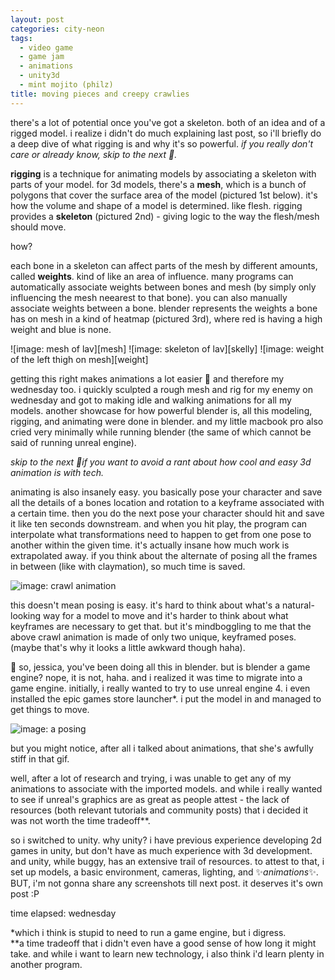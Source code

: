 ```yaml
---
layout: post
categories: city-neon
tags:
  - video game
  - game jam
  - animations
  - unity3d
  - mint mojito (philz)
title: moving pieces and creepy crawlies
---
```

there's a lot of potential once you've got a skeleton. both of an idea and of a rigged model. i realize i didn't do much explaining last post, so i'll briefly do a deep dive of what rigging is and why it's so powerful. _if you really don't care or already know, skip to the next 🐬._

**rigging** is a technique for animating models by associating a skeleton with parts of your model. for 3d models, there's a **mesh**, which is a bunch of polygons that cover the surface area of the model (pictured 1st below). it's how the volume and shape of a model is determined. like flesh. rigging provides a **skeleton** (pictured 2nd) - giving logic to the way the flesh/mesh should move. 

how? 

each bone in a skeleton can affect parts of the mesh by different amounts, called **weights**. kind of like an area of influence. many programs can automatically associate weights between bones and mesh (by simply only influencing the mesh neearest to that bone). you can also manually associate weights between a bone. blender represents the weights a bone has on mesh in a kind of heatmap (pictured 3rd), where red is having a high weight and blue is none. 

<div class="imageGallery" markdown="1">
![image: mesh of lav][mesh]
![image: skeleton of lav][skelly]
![image: weight of the left thigh on mesh][weight]
</div>

getting this right makes animations a lot easier 🐬 and therefore my wednesday too. i quickly sculpted a rough mesh and rig for my enemy on wednesday and got to making idle and walking animations for all my models. another showcase for how powerful blender is, all this modeling, rigging, and animating were done in blender. and my little macbook pro also cried very minimally while running blender (the same of which cannot be said of running unreal engine). 

_skip to the next 🌊if you want to avoid a rant about how cool and easy 3d animation is with tech._

animating is also insanely easy. you basically pose your character and save all the details of a bones location and rotation to a keyframe associated with a certain time. then you do the next pose your character should hit and save it like ten seconds downstream. and when you hit play, the program can interpolate what transformations need to happen to get from one pose to another within the given time. it's actually insane how much work is extrapolated away. if you think about the alternate of posing all the frames in between (like with claymation), so much time is saved.

![image: crawl animation][crawl]

this doesn't mean posing is easy. it's hard to think about what's a natural-looking way for a model to move and it's harder to think about what keyframes are necessary to get that. but it's mindboggling to me that the above crawl animation is made of only two unique, keyframed poses. (maybe that's why it looks a little awkward though haha).

🌊 so, jessica, you've been doing all this in blender. but is blender a game engine? nope, it is not, haha. and i realized it was time to migrate into a game engine. initially, i really wanted to try to use unreal engine 4. i even installed the epic games store launcher*. i put the model in and managed to get things to move.

![image: a posing][a]

but you might notice, after all i talked about animations, that she's awfully stiff in that gif.

<!--more-->

well, after a lot of research and trying, i was unable to get any of my animations to associate with the imported models. and while i really wanted to see if unreal's graphics are as great as people attest - the lack of resources (both relevant tutorials and community posts) that i decided it was not worth the time tradeoff**. 

so i switched to unity. why unity? i have previous experience developing 2d games in unity, but don't have as much experience with 3d development. and unity, while buggy, has an extensive trail of resources. to attest to that, i set up models, a basic environment, cameras, lighting, and ✨_animations_✨. BUT, i'm not gonna share any screenshots till next post. it deserves it's own post :P

time elapsed: wednesday

*which i think is stupid to need to run a game engine, but i digress. <br/>
**a time tradeoff that i didn't even have a good sense of how long it might take. and while i want to learn new technology, i also think i'd learn plenty in another program.

[mesh]: {{site.baseurl}}/assets/cityneon-20190719-mesh.png
[skelly]: {{site.baseurl}}/assets/cityneon-20190719-skelly.png
[weight]: {{site.baseurl}}/assets/cityneon-20190719-weight.png
[crawl]: {{site.baseurl}}/assets/cityneon-20190719-scaries.gif
[a]: {{site.baseurl}}/assets/cityneon-20190719-a-posing-around.gif